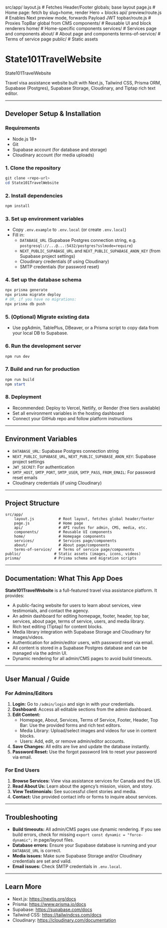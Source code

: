 src/app/
	layout.js                 # Fetches Header/Footer globals; base layout
	page.js                   # Home page: fetch by slug=home, render Hero + blocks
	api/
		preview/route.js        # Enables Next preview mode, forwards Payload JWT
		topbar/route.js         # Proxies TopBar global from CMS
	components/               # Reusable UI and block renderers
	home/                     # Home-specific components
	services/                 # Services page and components
	about/                    # About page and components
	terms-of-service/         # Terms of service page
public/                     # Static assets

# State101TravelWebsite
State101TravelWebsite

Travel visa assistance website built with Next.js, Tailwind CSS, Prisma ORM, Supabase (Postgres), Supabase Storage, Cloudinary, and Tiptap rich text editor.

---

## Developer Setup & Installation

### Requirements
- Node.js 18+
- Git
- Supabase account (for database and storage)
- Cloudinary account (for media uploads)

### 1. Clone the repository
```powershell
git clone <repo-url>
cd State101TravelWebsite
```

### 2. Install dependencies
```powershell
npm install
```

### 3. Set up environment variables
- Copy `.env.example` to `.env.local` (or create `.env.local`)
- Fill in:
	- `DATABASE_URL` (Supabase Postgres connection string, e.g. `postgresql://...@...:5432/postgres?sslmode=require`)
	- `NEXT_PUBLIC_SUPABASE_URL` and `NEXT_PUBLIC_SUPABASE_ANON_KEY` (from Supabase project settings)
	- Cloudinary credentials (if using Cloudinary)
	- SMTP credentials (for password reset)

### 4. Set up the database schema
```powershell
npx prisma generate
npx prisma migrate deploy
# OR, if you have no migrations:
npx prisma db push
```

### 5. (Optional) Migrate existing data
- Use pgAdmin, TablePlus, DBeaver, or a Prisma script to copy data from your local DB to Supabase.

### 6. Run the development server
```powershell
npm run dev
```

### 7. Build and run for production
```powershell
npm run build
npm start
```

### 8. Deployment
- Recommended: Deploy to Vercel, Netlify, or Render (free tiers available)
- Set all environment variables in the hosting dashboard
- Connect your GitHub repo and follow platform instructions

---

## Environment Variables
- `DATABASE_URL`: Supabase Postgres connection string
- `NEXT_PUBLIC_SUPABASE_URL`, `NEXT_PUBLIC_SUPABASE_ANON_KEY`: Supabase project settings
- `JWT_SECRET`: For authentication
- `SMTP_HOST`, `SMTP_PORT`, `SMTP_USER`, `SMTP_PASS`, `FROM_EMAIL`: For password reset emails
- Cloudinary credentials (if using Cloudinary)

---

## Project Structure
```
src/app/
	layout.js           # Root layout, fetches global header/footer
	page.js             # Home page
	api/                # API routes for admin, CMS, media, etc.
	components/         # Reusable UI components
	home/               # Homepage components
	services/           # Services page/components
	about/              # About page/components
	terms-of-service/   # Terms of service page/components
public/               # Static assets (images, icons, videos)
prisma/               # Prisma schema and migration scripts
```

---

## Documentation: What This App Does

**State101TravelWebsite** is a full-featured travel visa assistance platform. It provides:
- A public-facing website for users to learn about services, view testimonials, and contact the agency.
- An admin dashboard for editing homepage, footer, header, top bar, services, about page, terms of service, users, and media library.
- Rich text editing (Tiptap) for content blocks.
- Media library integration with Supabase Storage and Cloudinary for images/videos.
- Authentication for admin/editor users, with password reset via email.
- All content is stored in a Supabase Postgres database and can be managed via the admin UI.
- Dynamic rendering for all admin/CMS pages to avoid build timeouts.

---

## User Manual / Guide

### For Admins/Editors
1. **Login:** Go to `/admin/login` and sign in with your credentials.
2. **Dashboard:** Access all editable sections from the admin dashboard.
3. **Edit Content:**
	 - Homepage, About, Services, Terms of Service, Footer, Header, Top Bar: Use the provided forms and rich text editors.
	 - Media Library: Upload/select images and videos for use in content blocks.
	 - Users: Add, edit, or remove admin/editor accounts.
4. **Save Changes:** All edits are live and update the database instantly.
5. **Password Reset:** Use the forgot password link to reset your password via email.

### For End Users
1. **Browse Services:** View visa assistance services for Canada and the US.
2. **Read About Us:** Learn about the agency’s mission, vision, and story.
3. **View Testimonials:** See successful client stories and media.
4. **Contact:** Use provided contact info or forms to inquire about services.

---

## Troubleshooting
- **Build timeouts:** All admin/CMS pages use dynamic rendering. If you see build errors, check for missing `export const dynamic = "force-dynamic";` in page/layout files.
- **Database errors:** Ensure your Supabase database is running and your `DATABASE_URL` is correct.
- **Media issues:** Make sure Supabase Storage and/or Cloudinary credentials are set and valid.
- **Email issues:** Check SMTP credentials in `.env.local`.

---

## Learn More
- Next.js: https://nextjs.org/docs
- Prisma: https://www.prisma.io/docs
- Supabase: https://supabase.com/docs
- Tailwind CSS: https://tailwindcss.com/docs
- Cloudinary: https://cloudinary.com/documentation


